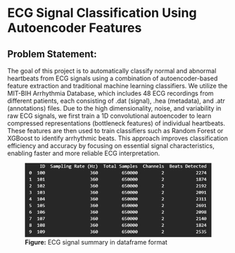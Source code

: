 # ECG Signal Classification Using Autoencoder Features

## Problem Statement:
The goal of this project is to automatically classify normal and abnormal heartbeats from ECG signals using a combination of autoencoder-based feature extraction and traditional machine learning classifiers. We utilize the MIT-BIH Arrhythmia Database, which includes 48 ECG recordings from different patients, each consisting of .dat (signal), .hea (metadata), and .atr (annotations) files. Due to the high dimensionality, noise, and variability in raw ECG signals, we first train a 1D convolutional autoencoder to learn compressed representations (bottleneck features) of individual heartbeats. These features are then used to train classifiers such as Random Forest or XGBoost to identify arrhythmic beats. This approach improves classification efficiency and accuracy by focusing on essential signal characteristics, enabling faster and more reliable ECG interpretation.


<figure>
  <img src="Images/Signal_summary.png" alt="ECG signal summary" width="600"/>
  <figcaption><b>Figure:</b> ECG signal summary in dataframe format</figcaption>
</figure>


